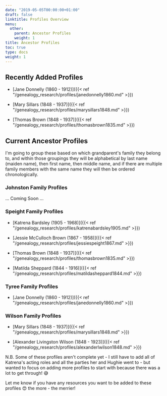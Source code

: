 ```yaml
---
date: "2019-05-05T00:00:00+01:00"
draft: false
linktitle: Profiles Overview
menu:
  other:
    parent: Ancestor Profiles
    weight: 1
title: Ancestor Profiles
toc: true
type: docs
weight: 1
---
```

## Recently Added Profiles

* [Jane Donnelly (1860 - 1912)]({{< ref "/genealogy_research/profiles/janedonnelly1860.md" >}})

* [Mary Sillars (1848 - 1937)]({{< ref "/genealogy_research/profiles/marysillars1848.md" >}})

* [Thomas Brown (1848 - 1937)]({{< ref "/genealogy_research/profiles/thomasbrown1835.md" >}})


## Current Ancestor Profiles
I'm going to group these based on which grandparent's family they belong to, and within those groupings they will be alphabetical by last name (maiden name), then first name, then middle name, and if there are multiple family members with the same name they will then be ordered chronologically.

### Johnston Family Profiles

... Coming Soon ...

### Speight Family Profiles

* [Katrena Bardsley (1905 - 1968)]({{< ref "/genealogy_research/profiles/katrenabardsley1905.md" >}})

* [Jessie McCulloch Brown (1867 - 1958)]({{< ref "/genealogy_research/profiles/jessiespeight1867.md" >}})

* [Thomas Brown (1848 - 1937)]({{< ref "/genealogy_research/profiles/thomasbrown1835.md" >}})

* [Matilda Sheppard (1844 - 1916)]({{< ref "/genealogy_research/profiles/matildasheppard1844.md" >}})

### Tyree Family Profiles

* [Jane Donnelly (1860 - 1912)]({{< ref "/genealogy_research/profiles/janedonnelly1860.md" >}})

### Wilson Family Profiles

* [Mary Sillars (1848 - 1937)]({{< ref "/genealogy_research/profiles/marysillars1848.md" >}})

* [Alexander Livingston Wilson (1848 - 1923)]({{< ref "/genealogy_research/profiles/alexanderlwilson1848.md" >}})


N.B. Some of these profiles aren't complete yet - I still have to add all of Katrena's acting roles and all the parties her and Hughie went to - but wanted to focus on adding more profiles to start with because there was a lot to get through! :sweat_smile:

Let me know if you have any resources you want to be added to these profiles :heart_eyes: the more - the merrier!

